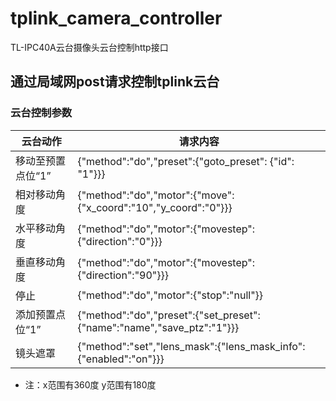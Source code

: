 # tplink_camera_controller
TL-IPC40A云台摄像头云台控制http接口

## 通过局域网post请求控制tplink云台
### 云台控制参数
| 云台动作 | 请求内容 |
| ------ | ------ | 
| 移动至预置点位“1” | {"method":"do","preset":{"goto_preset": {"id": "1"}}} | 
| 相对移动角度 | {"method":"do","motor":{"move":{"x_coord":"10","y_coord":"0"}}} | 
| 水平移动角度 | {"method":"do","motor":{"movestep":{"direction":"0"}}} | 
| 垂直移动角度 | {"method":"do","motor":{"movestep":{"direction":"90"}}} | 
| 停止 | {"method":"do","motor":{"stop":"null"}} | 
| 添加预置点位“1” | {"method":"do","preset":{"set_preset":{"name":"name","save_ptz":"1"}}} | 
| 镜头遮罩 | {"method":"set","lens_mask":{"lens_mask_info":{"enabled":"on"}}} | 
* 注：x范围有360度 y范围有180度
